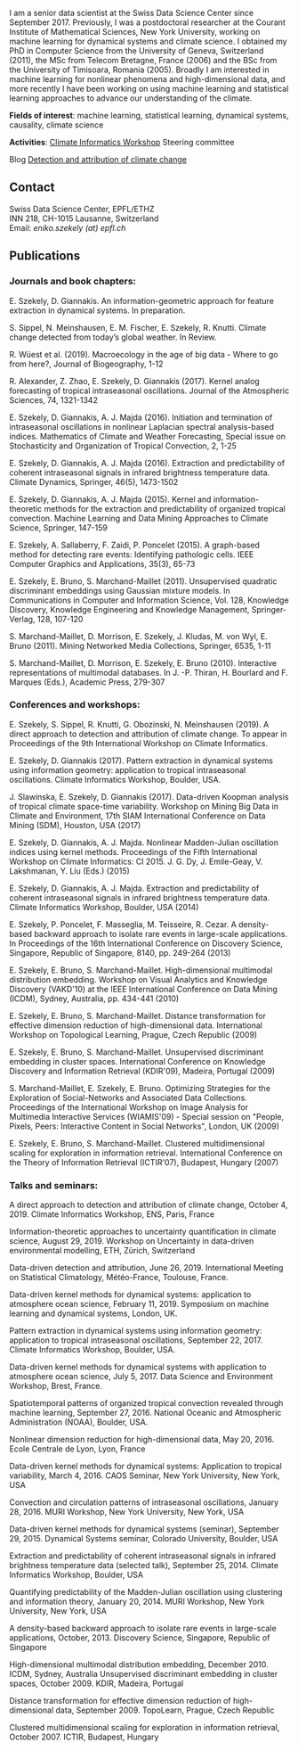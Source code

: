 I am a senior data scientist at the Swiss Data Science Center since September 2017. Previously, I was a postdoctoral researcher at the Courant Institute of Mathematical Sciences, New York University, working on machine learning for dynamical systems and climate science. I obtained my PhD in Computer Science from the University of Geneva, Switzerland (2011), the MSc from Telecom Bretagne, France (2006) and the BSc from the University of Timisoara, Romania (2005). Broadly I am interested in machine learning for nonlinear phenomena and high-dimensional data, and more recently I have been working on using machine learning and statistical learning approaches to advance our understanding of the climate. 

**Fields of interest**: machine learning, statistical learning, dynamical systems, causality, climate science

**Activities**: [Climate Informatics Workshop](https://sites.google.com/view/climateinformatics2019) Steering committee 

Blog [Detection and attribution of climate change](https://datascience.ch/climate-is-what-you-expect-weather-is-what-you-get/)

## Contact

Swiss Data Science Center, EPFL/ETHZ  
INN 218, CH-1015 Lausanne, Switzerland  
Email: _eniko.szekely (at) epfl.ch_

## Publications

### Journals and book chapters:

E. Szekely, D. Giannakis. An information-geometric approach for feature extraction in dynamical systems. In preparation.

S. Sippel, N. Meinshausen, E. M. Fischer, E. Szekely, R. Knutti. Climate change detected from today’s global weather. In Review.

R. Wüest et al. (2019). Macroecology in the age of big data - Where to go from here?, Journal of Biogeography, 1-12 
     
R. Alexander, Z. Zhao, E. Szekely, D. Giannakis (2017). Kernel analog forecasting of tropical intraseasonal oscillations. Journal of the Atmospheric Sciences, 74, 1321-1342
    
E. Szekely, D. Giannakis, A. J. Majda (2016). Initiation and termination of intraseasonal oscillations in nonlinear Laplacian spectral analysis-based indices. Mathematics of Climate and Weather Forecasting, Special issue on Stochasticity and Organization of Tropical Convection, 2, 1-25
    
E. Szekely, D. Giannakis, A. J. Majda (2016). Extraction and predictability of coherent intraseasonal signals in infrared brightness temperature data. Climate Dynamics, Springer, 46(5), 1473-1502

E. Szekely, D. Giannakis, A. J. Majda (2015). Kernel and information-theoretic methods for the extraction and predictability of organized tropical convection. Machine Learning and Data Mining Approaches to Climate Science, Springer, 147-159
    
E. Szekely, A. Sallaberry, F. Zaidi, P. Poncelet (2015). A graph-based method for detecting rare events: Identifying pathologic cells. IEEE Computer Graphics and Applications, 35(3), 65-73
    
E. Szekely, E. Bruno, S. Marchand-Maillet (2011). Unsupervised quadratic discriminant embeddings using Gaussian mixture models. In Communications in Computer and Information Science, Vol. 128, Knowledge Discovery, Knowledge Engineering and Knowledge Management, Springer-Verlag, 128, 107-120
    
S. Marchand-Maillet, D. Morrison, E. Szekely, J. Kludas, M. von Wyl, E. Bruno (2011). Mining Networked Media Collections, Springer, 6535, 1-11
    
S. Marchand-Maillet, D. Morrison, E. Szekely, E. Bruno (2010). Interactive representations of multimodal databases. In J. -P. Thiran, H. Bourlard and F. Marques (Eds.), Academic Press, 279-307

### Conferences and workshops:

E. Szekely, S. Sippel, R. Knutti, G. Obozinski, N. Meinshausen (2019). A direct approach to detection and attribution of climate change. To appear in Proceedings of the 9th International Workshop on Climate Informatics.

E. Szekely, D. Giannakis (2017). Pattern extraction in dynamical systems using information geometry: application to tropical intraseasonal oscillations. Climate Informatics Workshop, Boulder, USA.
    
J. Slawinska, E. Szekely, D. Giannakis (2017). Data-driven Koopman analysis of tropical climate space-time variability. Workshop on Mining Big Data in Climate and Environment, 17th SIAM International Conference on Data Mining (SDM), Houston, USA (2017)
    
E. Szekely, D. Giannakis, A. J. Majda. Nonlinear Madden-Julian oscillation indices using kernel methods. Proceedings of the Fifth International Workshop on Climate Informatics: CI 2015. J. G. Dy, J. Emile-Geay, V. Lakshmanan, Y. Liu (Eds.) (2015)
    
E. Szekely, D. Giannakis, A. J. Majda. Extraction and predictability of coherent intraseasonal signals in infrared brightness temperature data. Climate Informatics Workshop, Boulder, USA (2014)
    
E. Szekely, P. Poncelet, F. Masseglia, M. Teisseire, R. Cezar. A density-based backward approach to isolate rare events in large-scale applications. In Proceedings of the 16th International Conference on Discovery Science, Singapore, Republic of Singapore, 8140, pp. 249-264 (2013)
    
E. Szekely, E. Bruno, S. Marchand-Maillet. High-dimensional multimodal distribution embedding. Workshop on Visual Analytics and Knowledge Discovery (VAKD'10) at the IEEE International Conference on Data Mining (ICDM), Sydney, Australia, pp. 434-441 (2010)
    
E. Szekely, E. Bruno, S. Marchand-Maillet. Distance transformation for effective dimension reduction of high-dimensional data. International Workshop on Topological Learning, Prague, Czech Republic (2009)
    
E. Szekely, E. Bruno, S. Marchand-Maillet. Unsupervised discriminant embedding in cluster spaces. International Conference on Knowledge Discovery and Information Retrieval (KDIR'09), Madeira, Portugal (2009)
    
S. Marchand-Maillet, E. Szekely, E. Bruno. Optimizing Strategies for the Exploration of Social-Networks and Associated Data Collections. Proceedings of the International Workshop on Image Analysis for Multimedia Interactive Services (WIAMIS'09) - Special session on "People, Pixels, Peers: Interactive Content in Social Networks", London, UK (2009)
    
E. Szekely, E. Bruno, S. Marchand-Maillet. Clustered multidimensional scaling for exploration in information retrieval. International Conference on the Theory of Information Retrieval (ICTIR'07), Budapest, Hungary (2007)

### Talks and seminars:

A direct approach to detection and attribution of climate change, October 4, 2019. Climate Informatics Workshop, ENS, Paris, France

Information-theoretic approaches to uncertainty quantification in climate science, August 29, 2019. Workshop on Uncertainty in data-driven environmental modelling, ETH, Zürich, Switzerland

Data-driven detection and attribution, June 26, 2019. International Meeting on Statistical Climatology, Météo-France, Toulouse, France.

Data-driven kernel methods for dynamical systems: application to atmosphere ocean science, February 11, 2019. Symposium on machine learning and dynamical systems, London, UK.

Pattern extraction in dynamical systems using information geometry: application to tropical intraseasonal oscillations, September 22, 2017. Climate Informatics Workshop, Boulder, USA.
    
Data-driven kernel methods for dynamical systems with application to atmosphere ocean science, July 5, 2017. Data Science and Environment Workshop, Brest, France.
    
Spatiotemporal patterns of organized tropical convection revealed through machine learning, September 27, 2016. National Oceanic and Atmospheric Administration (NOAA), Boulder, USA.
    
Nonlinear dimension reduction for high-dimensional data, May 20, 2016. Ecole Centrale de Lyon, Lyon, France
    
Data-driven kernel methods for dynamical systems: Application to tropical variability, March 4, 2016. CAOS Seminar, New York University, New York, USA
    
Convection and circulation patterns of intraseasonal oscillations, January 28, 2016. MURI Workshop, New York University, New York, USA
    
Data-driven kernel methods for dynamical systems (seminar), September 29, 2015. Dynamical Systems seminar, Colorado University, Boulder, USA
    
Extraction and predictability of coherent intraseasonal signals in infrared brightness temperature data (selected talk), September 25, 2014. Climate Informatics Workshop, Boulder, USA
    
Quantifying predictability of the Madden-Julian oscillation using clustering and information theory, January 20, 2014. MURI Workshop, New York University, New York, USA
    
A density-based backward approach to isolate rare events in large-scale applications, October, 2013. Discovery Science, Singapore, Republic of Singapore
    
High-dimensional multimodal distribution embedding, December 2010. ICDM, Sydney, Australia
    Unsupervised discriminant embedding in cluster spaces, October 2009. KDIR, Madeira, Portugal
    
Distance transformation for effective dimension reduction of high-dimensional data, September 2009. TopoLearn, Prague, Czech Republic
    
Clustered multidimensional scaling for exploration in information retrieval, October 2007. ICTIR, Budapest, Hungary
